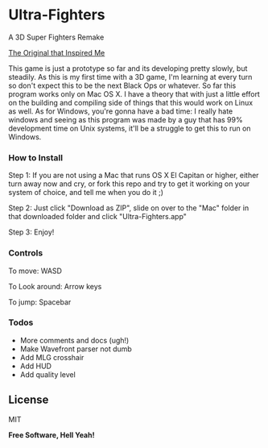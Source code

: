 # Ultra-Fighters

A 3D Super Fighters Remake

[The Original that Inspired Me](http://www.twoplayergames.org/play/592-Super_Fighters.html)

This game is just a prototype so far and its developing pretty slowly, but steadily. As this is my first time with 
a 3D game, I'm learning at every turn so don't expect this to be the next Black Ops or whatever. 
So far this program works only on Mac OS X. I have a theory that with just a little effort on the building and 
compiling side of things that this would work on Linux as well. As for Windows, you're gonna have a bad time: I 
really hate windows and seeing as this program was made by a guy that has 99% development time on Unix systems, 
it'll be a struggle to get this to run on Windows.


### How to Install

Step 1: If you are not using a Mac that runs OS X El Capitan or higher, either turn away now and cry, or fork this 
repo and try to get it working on your system of choice, and tell me when you do it ;)

Step 2: Just click "Download as ZIP", slide on over to the "Mac" folder in that downloaded folder and click 
"Ultra-Fighters.app"

Step 3: Enjoy!


### Controls

To move: WASD

To Look around: Arrow keys

To jump: Spacebar


### Todos
 - More comments and docs (ugh!)
 - Make Wavefront parser not dumb
 - Add MLG crosshair
 - Add HUD
 - Add quality level


License
----

MIT


**Free Software, Hell Yeah!**
